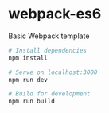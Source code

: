 # webpack-es6
Basic Webpack template

``` bash
# Install dependencies
npm install

# Serve on localhost:3000
npm run dev

# Build for development
npm run build
```
